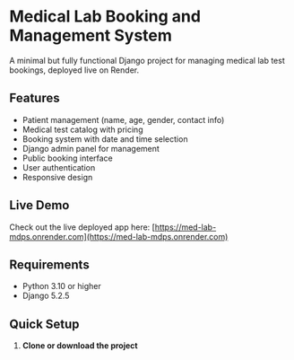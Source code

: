 # Medical Lab Booking and Management System

A minimal but fully functional Django project for managing medical lab test bookings, deployed live on Render.

## Features

- Patient management (name, age, gender, contact info)
- Medical test catalog with pricing
- Booking system with date and time selection
- Django admin panel for management
- Public booking interface
- User authentication
- Responsive design

## Live Demo

Check out the live deployed app here: [https://med-lab-mdps.onrender.com](https://med-lab-mdps.onrender.com)

## Requirements

- Python 3.10 or higher
- Django 5.2.5

## Quick Setup

1. **Clone or download the project**

